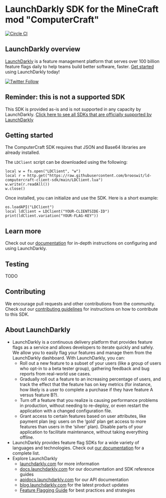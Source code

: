 # LaunchDarkly SDK for the MineCraft mod "ComputerCraft"

[![Circle CI](https://circleci.com/gh/brooswit/ld-computercraft-client-sdk/tree/master.svg?style=svg)](https://circleci.com/gh/brooswit/ld-computercraft-client-sdk/tree/master)

## LaunchDarkly overview

[LaunchDarkly](https://www.launchdarkly.com) is a feature management platform that serves over 100 billion feature flags daily to help teams build better software, faster. [Get started](https://docs.launchdarkly.com/docs/getting-started) using LaunchDarkly today!

[![Twitter Follow](https://img.shields.io/twitter/follow/launchdarkly.svg?style=social&label=Follow&maxAge=2592000)](https://twitter.com/intent/follow?screen_name=launchdarkly)

## Reminder: this is not a supported SDK

This SDK is provided as-is and is not supported in any capacity by LaunchDarkly. [Click here to see all SDKs that are officially supported by LaunchDarkly](https://docs.launchdarkly.com/sdk#available-sdks)

## Getting started

The ComputerCraft SDK requires that JSON and Base64 libraries are already installed.

The `LDClient` script can be downloaded using the following:

```
local w = fs.open("LDClient", "w")
local r = http.get("https://raw.githubusercontent.com/brooswit/ld-computercraft-client-sdk/main/LDClient.lua")
w.write(r.readAll())
w.close()
```

Once installed, you can initialize and use the SDK. Here is a short example:

```
os.loadAPI("LDClient")
local ldClient = LDClient("YOUR-CLIENTSIDE-ID")
print(ldClient.variation("YOUR-FLAG-KEY"))
```

## Learn more

Check out our [documentation](https://docs.launchdarkly.com) for in-depth instructions on configuring and using LaunchDarkly.

## Testing

TODO

## Contributing

We encourage pull requests and other contributions from the community. Check out our [contributing guidelines](CONTRIBUTING.md) for instructions on how to contribute to this SDK.

## About LaunchDarkly

* LaunchDarkly is a continuous delivery platform that provides feature flags as a service and allows developers to iterate quickly and safely. We allow you to easily flag your features and manage them from the LaunchDarkly dashboard.  With LaunchDarkly, you can:
    * Roll out a new feature to a subset of your users (like a group of users who opt-in to a beta tester group), gathering feedback and bug reports from real-world use cases.
    * Gradually roll out a feature to an increasing percentage of users, and track the effect that the feature has on key metrics (for instance, how likely is a user to complete a purchase if they have feature A versus feature B?).
    * Turn off a feature that you realize is causing performance problems in production, without needing to re-deploy, or even restart the application with a changed configuration file.
    * Grant access to certain features based on user attributes, like payment plan (eg: users on the ‘gold’ plan get access to more features than users in the ‘silver’ plan). Disable parts of your application to facilitate maintenance, without taking everything offline.
* LaunchDarkly provides feature flag SDKs for a wide variety of languages and technologies. Check out [our documentation](https://docs.launchdarkly.com/docs) for a complete list.
* Explore LaunchDarkly
    * [launchdarkly.com](https://www.launchdarkly.com/ "LaunchDarkly Main Website") for more information
    * [docs.launchdarkly.com](https://docs.launchdarkly.com/  "LaunchDarkly Documentation") for our documentation and SDK reference guides
    * [apidocs.launchdarkly.com](https://apidocs.launchdarkly.com/  "LaunchDarkly API Documentation") for our API documentation
    * [blog.launchdarkly.com](https://blog.launchdarkly.com/  "LaunchDarkly Blog Documentation") for the latest product updates
    * [Feature Flagging Guide](https://github.com/launchdarkly/featureflags/  "Feature Flagging Guide") for best practices and strategies